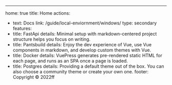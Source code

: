 ---
home: true
title: Home
actions:
  - text: Docs
    link: /guide/local-enviornment/windows/
    type: secondary
features:
  - title: FastApi
    details: Minimal setup with markdown-centered project structure helps you focus on writing.
  - title: Pantsbuild
    details: Enjoy the dev experience of Vue, use Vue components in markdown, and develop custom themes with Vue.
  - title: Docker
    details: VuePress generates pre-rendered static HTML for each page, and runs as an SPA once a page is loaded.
  - title: Postgres
    details: Providing a default theme out of the box. You can also choose a community theme or create your own one.
footer: Copyright © 2022ff
